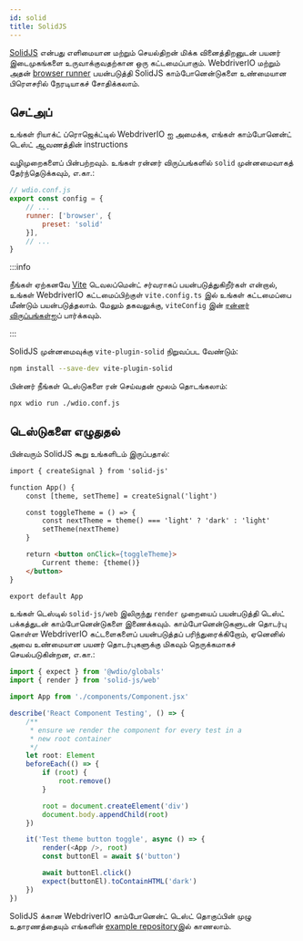 ```yaml
---
id: solid
title: SolidJS
---
```


[SolidJS](https://www.solidjs.com/) என்பது எளிமையான மற்றும் செயல்திறன் மிக்க வினைத்திறனுடன் பயனர் இடைமுகங்களை உருவாக்குவதற்கான ஒரு கட்டமைப்பாகும். WebdriverIO மற்றும் அதன் [browser runner](/docs/runner#browser-runner) பயன்படுத்தி SolidJS காம்போனென்டுகளை உண்மையான பிரௌசரில் நேரடியாகச் சோதிக்கலாம்.

## செட்அப்

உங்கள் ரியாக்ட் ப்ரொஜெக்ட்டில் WebdriverIO ஐ அமைக்க, எங்கள் காம்போனென்ட் டெஸ்ட் ஆவணத்தின் </a>instructions

 வழிமுறைகளைப் பின்பற்றவும். உங்கள் ரன்னர் விருப்பங்களில் `solid` முன்னமைவாகத் தேர்ந்தெடுக்கவும், எ.கா.:</p> 



```js
// wdio.conf.js
export const config = {
    // ...
    runner: ['browser', {
        preset: 'solid'
    }],
    // ...
}
```


:::info

நீங்கள் ஏற்கனவே [Vite](https://vitejs.dev/) டெவலப்மென்ட் சர்வராகப் பயன்படுத்துகிறீர்கள் என்றால், உங்கள் WebdriverIO கட்டமைப்பிற்குள் `vite.config.ts` இல் உங்கள் கட்டமைப்பை மீண்டும் பயன்படுத்தலாம். மேலும் தகவலுக்கு, `viteConfig` இன் [ரன்னர் விருப்பங்கள்](/docs/runner#runner-options)ஐப் பார்க்கவும்.

:::  

SolidJS முன்னமைவுக்கு `vite-plugin-solid` நிறுவப்பட வேண்டும்:



```sh npm2yarn
npm install --save-dev vite-plugin-solid
```


பின்னர் நீங்கள் டெஸ்டுகளை ரன் செய்வதன் மூலம் தொடங்கலாம்:



```sh
npx wdio run ./wdio.conf.js
```




## டெஸ்டுகளை எழுதுதல்

பின்வரும் SolidJS கூறு உங்களிடம் இருப்பதால்:



```html title="./components/Component.tsx"
import { createSignal } from 'solid-js'

function App() {
    const [theme, setTheme] = createSignal('light')

    const toggleTheme = () => {
        const nextTheme = theme() === 'light' ? 'dark' : 'light'
        setTheme(nextTheme)
    }

    return <button onClick={toggleTheme}>
        Current theme: {theme()}
    </button>
}

export default App
```


உங்கள் டெஸ்டில் `solid-js/web` இலிருந்து ` render ` முறையைப் பயன்படுத்தி டெஸ்ட் பக்கத்துடன் காம்போனென்டுகளை இணைக்கவும். காம்போனென்டுகளுடன் தொடர்பு கொள்ள WebdriverIO கட்டளைகளைப் பயன்படுத்தப் பரிந்துரைக்கிறோம், ஏனெனில் அவை உண்மையான பயனர் தொடர்புகளுக்கு மிகவும் நெருக்கமாகச் செயல்படுகின்றன, எ.கா.:



```ts title="app.test.tsx"
import { expect } from '@wdio/globals'
import { render } from 'solid-js/web'

import App from './components/Component.jsx'

describe('React Component Testing', () => {
    /**
     * ensure we render the component for every test in a
     * new root container
     */
    let root: Element
    beforeEach(() => {
        if (root) {
            root.remove()
        }

        root = document.createElement('div')
        document.body.appendChild(root)
    })

    it('Test theme button toggle', async () => {
        render(<App />, root)
        const buttonEl = await $('button')

        await buttonEl.click()
        expect(buttonEl).toContainHTML('dark')
    })
})
```


SolidJS க்கான WebdriverIO காம்போனென்ட் டெஸ்ட் தொகுப்பின் முழு உதாரணத்தையும் எங்களின் [example repository](https://github.com/webdriverio/component-testing-examples/tree/main/solidjs-typescript-vite)இல் காணலாம்.

